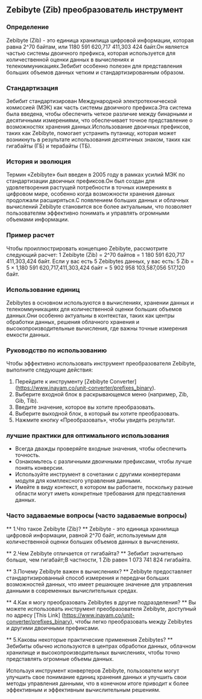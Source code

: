 ## Zebibyte (Zib) преобразователь инструмент

### Определение
Zebibyte (Zib) - это единица хранилища цифровой информации, которая равна 2^70 байтам, или 1180 591 620,717 411,303 424 байт.Он является частью системы двоичного префикса, которая используется для количественной оценки данных в вычислениях и телекоммуникациях.Зебибит особенно полезен для представления больших объемов данных четким и стандартизированным образом.

### Стандартизация
Зебибит стандартизирован Международной электротехнической комиссией (МЭК) как часть системы двоичного префикса.Эта система была введена, чтобы обеспечить четкое различие между бинарными и десятичными измерениями, что обеспечивает точное представление о возможностях хранения данных.Использование двоичных префиксов, таких как Zebibyte, помогает устранить путаницу, которая может возникнуть в результате использования десятичных знаком, таких как гигабайты (ГБ) и терабайты (ТБ).

### История и эволюция
Термин «Zebibyte» был введен в 2005 году в рамках усилий МЭК по стандартизации двоичных префиксов.Он был создан для удовлетворения растущей потребности в точных измерениях в цифровом мире, особенно когда возможности хранения данных продолжали расширяться.С появлением больших данных и облачных вычислений Zebibyte становится все более актуальным, что позволяет пользователям эффективно понимать и управлять огромными объемами информации.

### Пример расчет
Чтобы проиллюстрировать концепцию Zebibyte, рассмотрите следующий расчет:
1 Zebibyte (Zib) = 2^70 байтов = 1 180 591 620,717 411,303,424 байт.
Если у вас есть 5 Zebibytes данных, у вас есть:
5 Zib = 5 × 1,180 591 620,717,411,303,424 байт = 5 902 958 103,587,056 517,120 байт.

### Использование единиц
Zebibytes в основном используются в вычислениях, хранении данных и телекоммуникациях для количественной оценки больших объемов данных.Они особенно актуальны в контекстах, таких как центры обработки данных, решения облачного хранения и высокопроизводительные вычисления, где важны точные измерения емкости данных.

### Руководство по использованию
Чтобы эффективно использовать инструмент преобразователя Zebibyte, выполните следующие действия:
1. Перейдите к инструменту [Zebibyte Converter] (https://www.inayam.co/unit-converter/prefixes_binary).
2. Выберите входной блок в раскрывающемся меню (например, Zib, Gib, Tib).
3. Введите значение, которое вы хотите преобразовать.
4. Выберите выходной блок, в который вы хотите преобразовать.
5. Нажмите кнопку «Преобразовать», чтобы увидеть результат.

### лучшие практики для оптимального использования
- Всегда дважды проверяйте входные значения, чтобы обеспечить точность.
- Ознакомьтесь с различными двоичными префиксами, чтобы лучше понять конверсии.
- Используйте инструмент в сочетании с другими конвертерами модуля для комплексного управления данными.
- Имейте в виду контекст, в котором вы работаете, поскольку разные области могут иметь конкретные требования для представления данных.

### Часто задаваемые вопросы (часто задаваемые вопросы)

** 1.Что такое Zebibyte (Zib)? **
Zebibyte - это единица хранилища цифровой информации, равной 2^70 байт, используемым для количественной оценки больших объемов данных в вычислениях.

** 2.Чем Zebibyte отличается от гигабайта? **
Зебибит значительно больше, чем гигабайт;В частности, 1 Zib равен 1 073 741 824 гигабайта.

** 3.Почему Zebibyte важен в вычислениях? **
Zebibyte предоставляет стандартизированный способ измерения и передачи больших возможностей данных, что имеет решающее значение для управления данными в современных вычислительных средах.

** 4.Как я могу преобразовать Zebibytes в другие подразделения? **
Вы можете использовать инструмент преобразователя Zebibyte, доступный по адресу [This Link] (https://www.inayam.co/unit-converter/prefixes_binary), чтобы легко преобразовать между Zebibytes и другими двоичными префиксами.

** 5.Каковы некоторые практические применения Zebibytes? **
Зебибиты обычно используются в центрах обработки данных, облачном хранилище и высокопроизводительных вычислениях, чтобы точно представлять огромные объемы данных.

Используя инструмент конвертеров Zebibyte, пользователи могут улучшить свое понимание единиц хранения данных и улучшить свои методы управления данными, что в конечном итоге приводит к более эффективным и эффективным вычислительным решениям.